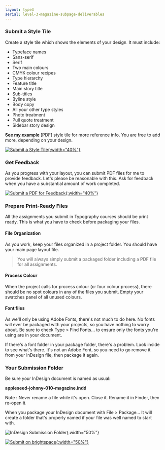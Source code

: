 ```yaml
---
layout: type3
serial: level-3-magazine-subpage-deliverables
---
```

### Submit a Style Tile

Create a style tile which shows the elements of your design. It must include:

<ul class="hasBullets">
	<li>Typeface names</li>
	<li class="second">Sans-serif</li>
	<li class="second">Serif</li>
	<li>Two main colours</li>
	<li class="second">CMYK colour recipes</li>
	<li>Type hierarchy</li>
	<li class="second">Feature title</li>
	<li class="second">Main story title</li>
	<li class="second">Sub-titles</li>
	<li class="second">Byline style</li>	
	<li class="second">Body copy</li>
	<li class="second">All your other type styles</li>
	<li>Photo treatment</li>
	<li>Pull quote treatment</li>
	<li>Sidebar story design</li>
</ul>

[**See my example**](https://www.dropbox.com/s/a7vihd1f7oe6nrd/paradis-alain-010-style-tile.pdf?dl=1) [PDF] style tile for more reference info. You are free to add more, depending on your design.

<a href="https://brightspace.algonquincollege.com/d2l/lms/dropbox/user/folder_submit_files.d2l?db=438413&grpid=0&isprv=&bp=0&ou=463708" title="Submit on Brightspace" target="_blank">![Submit a Style Tile]({{site.url}}/svg/button-submit-style-tile.svg){:width="40%"}</a>

### Get Feedback

As you progress with your layout, you can submit PDF files for me to provide feedback. Let's please be reasonable with this. Ask for feedback when you have a substantial amount of work completed.

<a href="https://brightspace.algonquincollege.com/d2l/lms/dropbox/user/folder_submit_files.d2l?db=438415&grpid=0&isprv=&bp=0&ou=463708" title="Submit on Brightspace" target="_blank">![Submit a PDF for Feedback]({{site.url}}/svg/button-submit-for-feedback.svg){:width="40%"}</a>

### Prepare Print-Ready Files

All the assignments you submit in Typography courses should be print ready. This is what you have to check before packaging your files.

#### File Organization

As you work, keep your files organized in a project folder. You should have your main page layout file.

> You will always simply submit a packaged folder including a PDF file for all assignments.

#### Process Colour

When the project calls for process colour (or four colour process), there should be no spot colours in any of the files you submit. Empty your swatches panel of all unused colours.

#### Font files

As we'll only be using Adobe Fonts, there's not much to do here. No fonts will ever be packaged with your projects, so you have nothing to worry about. Be sure to check <span class="command">Type > Find Fonts...</span> to ensure only the fonts you're using are in your document.

If there's a font folder in your package folder, there's a problem. Look inside to see what's there. It's not an Adobe Font, so you need to go remove it from your InDesign file, then package it again.

### Your Submission Folder

Be sure your InDesign document is named as usual:

**appleseed-johnny-010-magazine.indd**

Note
: Never rename a file while it's open. Close it. Rename it in Finder, then re-open it.

When you package your InDesign document with <span class="command">File > Package...</span> It will create a folder that's properly named if your file was well named to start with.

![InDesign Submission Folder]({{site.url}}/svg/submission-indesign-package.svg){:width="50%"}

<a href="https://brightspace.algonquincollege.com/d2l/lms/dropbox/user/folder_submit_files.d2l?db=438419&grpid=0&isprv=&bp=0&ou=463708" title="Submit on Brightspace" target="_blank">![Submit on brightspace]({{site.url}}/svg/button-submit-brightspace.svg){:width="50%"}</a>